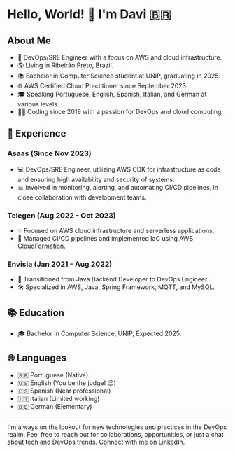# Hello, World! 👋 I'm Davi 🇧🇷

## About Me
- 🚀 DevOps/SRE Engineer with a focus on AWS and cloud infrastructure.
- 🌎 Living in Ribeirão Preto, Brazil.
- 📚 Bachelor in Computer Science student at UNIP, graduating in 2025.
- 🌐 AWS Certified Cloud Practitioner since September 2023.
- 🎓 Speaking Portuguese, English, Spanish, Italian, and German at various levels.
- 🧑‍💻 Coding since 2019 with a passion for DevOps and cloud computing.

## 💼 Experience
### Asaas (Since Nov 2023)
- 💻 DevOps/SRE Engineer, utilizing AWS CDK for infrastructure as code and ensuring high availability and security of systems.
- 📊 Involved in monitoring, alerting, and automating CI/CD pipelines, in close collaboration with development teams.

### Telegen (Aug 2022 - Oct 2023)
- 💡 Focused on AWS cloud infrastructure and serverless applications.
- 🔄 Managed CI/CD pipelines and implemented IaC using AWS CloudFormation.

### Envisia (Jan 2021 - Aug 2022)
- 🚀 Transitioned from Java Backend Developer to DevOps Engineer.
- 🛠️ Specialized in AWS, Java, Spring Framework, MQTT, and MySQL.

## 📚 Education
- 🎓 Bachelor in Computer Science, UNIP, Expected 2025.

## 🌐 Languages
- 🇧🇷 Portuguese (Native)
- 🇺🇸 English (You be the judge! 😉)
- 🇪🇸 Spanish (Near professional)
- 🇮🇹 Italian (Limited working)
- 🇩🇪 German (Elementary)

---

I'm always on the lookout for new technologies and practices in the DevOps realm. Feel free to reach out for collaborations, opportunities, or just a chat about tech and DevOps trends. Connect with me on [LinkedIn](https://www.linkedin.com/in/davi-medeiros-oliveira/).

